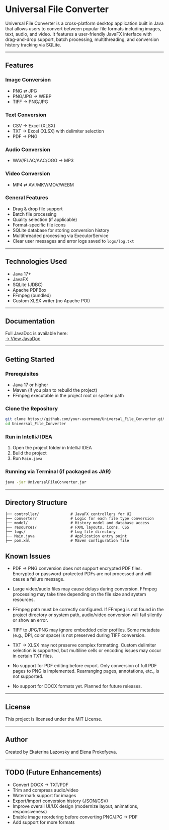# Universal File Converter

Universal File Converter is a cross-platform desktop application built in Java that allows users to convert between popular file formats including images, text, audio, and video. It features a user-friendly JavaFX interface with drag-and-drop support, batch processing, multithreading, and conversion history tracking via SQLite.

---

## Features

### Image Conversion
- PNG ⇄ JPG
- PNG/JPG → WEBP
- TIFF → PNG/JPG

### Text Conversion
- CSV → Excel (XLSX)
- TXT → Excel (XLSX) with delimiter selection
- PDF → PNG

### Audio Conversion
- WAV/FLAC/AAC/OGG → MP3

### Video Conversion
- MP4 ⇄ AVI/MKV/MOV/WEBM

### General Features
- Drag & drop file support
- Batch file processing
- Quality selection (if applicable)
- Format-specific file icons
- SQLite database for storing conversion history
- Multithreaded processing via ExecutorService
- Clear user messages and error logs saved to `logs/log.txt`

---

## Technologies Used
- Java 17+
- JavaFX
- SQLite (JDBC)
- Apache PDFBox
- FFmpeg (bundled)
- Custom XLSX writer (no Apache POI)

---

## Documentation

Full JavaDoc is available here:  
[→ View JavaDoc](https://katherinero1.github.io/Universal_File_Converter/index.html)

---

## Getting Started

### Prerequisites
- Java 17 or higher
- Maven (if you plan to rebuild the project)
- FFmpeg executable in the project root or system path

### Clone the Repository
```bash
git clone https://github.com/your-username/Universal_File_Converter.git
cd Universal_File_Converter
```

### Run in IntelliJ IDEA
1. Open the project folder in IntelliJ IDEA
2. Build the project
3. Run `Main.java`

### Running via Terminal (if packaged as JAR)
```bash
java -jar UniversalFileConverter.jar
```

---

## Directory Structure
```
├── controller/              # JavaFX controllers for UI
├── converter/               # Logic for each file type conversion
├── model/                   # History model and database access
├── resources/               # FXML layouts, icons, CSS
├── logs/                    # Log file directory
├── Main.java                # Application entry point
├── pom.xml                  # Maven configuration file
```

## Known Issues

- PDF → PNG conversion does not support encrypted PDF files.
  Encrypted or password-protected PDFs are not processed and will cause a failure message.

- Large video/audio files may cause delays during conversion.
  FFmpeg processing may take time depending on the file size and system resources.

- FFmpeg path must be correctly configured.
  If FFmpeg is not found in the project directory or system path, audio/video conversion will fail silently or show an error.

- TIFF to JPG/PNG may ignore embedded color profiles.
  Some metadata (e.g., DPI, color space) is not preserved during TIFF conversion.

- TXT → XLSX may not preserve complex formatting.
  Custom delimiter selection is supported, but multiline cells or encoding issues may occur in certain TXT files.

- No support for PDF editing before export.
  Only conversion of full PDF pages to PNG is implemented. Rearranging pages, annotations, etc., is not supported.

- No support for DOCX formats yet.
  Planned for future releases.

---

## License
This project is licensed under the MIT License.

---

## Author
Created by Ekaterina Lazovsky and Elena Prokofyeva.

---

## TODO (Future Enhancements)
- Convert DOCX → TXT/PDF
- Trim and compress audio/video
- Watermark support for images
- Export/import conversion history (JSON/CSV)
- Improve overall UI/UX design (modernize layout, animations, responsiveness)
- Enable image reordering before converting PNG/JPG → PDF
- Add support for more formats